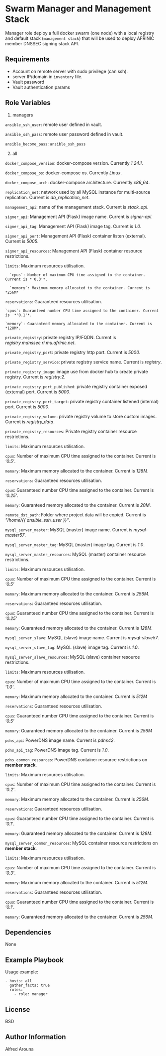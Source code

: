 Swarm Manager and Management Stack
==================================

Manager role deploy a full docker swarm (one node) with a local registry and default stack (`management stack`) that will be used to deploy AFRINIC member DNSSEC signing stack API.

Requirements
------------
* Account on remote server with sudo privilege (can ssh).
* server IP/domain in `inventory` file.
* Vault password
* Vault authentication params


Role Variables
--------------
1. managers

`ansible_ssh_user`: remote user defined in vault.

`ansible_ssh_pass`: remote user password defined in vault.

`ansible_become_pass`: `ansible_ssh_pass`

2. all

`docker_compose_version`: docker-compose version. Currently *1.24.1*.

`docker_compose_os`: docker-compose  os. Currently *Linux*.

`docker_compose_arch`: docker-compose  architecture. Currently *x86_64*.


`replication_net`: network used by all MySQL instance for multi-source replication. Current is *db_replication_net*.

`management_api`: name of the management stack. Current is *stack_api*.

`signer_api`: Management API (Flask) image name. Current is *signer-api*.

`signer_api_tag`: Management API (Flask) image tag. Current is *1.0*.

`signer_api_port`: Management API (Flask) container listen (external). Current is *5005*.

`signer_api_resources`: Management API (Flask) container resource restrictions.

  `limits`: Maximum resources utilisation.

      `cpus`: Number of maximum CPU time assigned to the container. Current is *'0.3'*.

      `memory`: Maximum memory allocated to the container. Current is *256M*

  `reservations`: Guaranteed resources utilisation.

    `cpus`: Guaranteed number CPU time assigned to the container. Current is  *'0.1'*.

    `memory`: Guaranteed memory allocated to the container. Current is *128M*.


`private_registry`: private registry IP/FQDN. Current is *registry.mdnssec.ri.mu.afrinic.net*.

`private_registry_port`: private registry http port. Current is *5000*.

`private_registry_service`: private registry service name. Current is *registry*.

`private_registry_image`: image use from docker hub to create private registry. Current is *registry:2*.

`private_registry_port_published`: private registry container exposed (external) port. Current is *5000*.

`private_registry_port_target`: private registry container listened (internal) port. Current is *5000*.

`private_registry_volume`: private registry volume to store custom images. Current is *registry_data*.

`private_registry_resources`: Private registry container resource restrictions.

  `limits`: Maximum resources utilisation.

  `cpus`: Number of maximum CPU time assigned to the container. Current is *'0.5'*.

   `memory`: Maximum memory allocated to the container. Current is *128M*.

  `reservations`: Guaranteed resources utilisation.

   `cpus`: Guaranteed number CPU time assigned to the container. Current is *'0.25'*.

   `memory`: Guaranteed memory allocated to the container. Current is *20M*.


`remote_dst_path`: Folder where project data will be copied. Current is *"/home/{{ ansible_ssh_user }}"*.

`mysql_server_master`: MySQL (master) image name. Current is *mysql-master57*.

`mysql_server_master_tag`: MySQL (master) image tag. Current is *1.0*.

`mysql_server_master_resources`: MySQL (master) container resource restrictions.

  `limits`: Maximum resources utilisation.

   `cpus`: Number of maximum CPU time assigned to the container. Current is *'0.5'*

   `memory`: Maximum memory allocated to the container. Current is *256M*.

  `reservations`: Guaranteed resources utilisation.

   `cpus`: Guaranteed number CPU time assigned to the container. Current is *'0.25'*

   `memory`: Guaranteed memory allocated to the container. Current is *128M*.

`mysql_server_slave`: MySQL (slave) image name. Current is *mysql-slave57*.

`mysql_server_slave_tag`: MySQL (slave) image tag. Current is  *1.0*.

`mysql_server_slave_resources`: MySQL (slave) container resource restrictions.

  `limits`: Maximum resources utilisation.

   `cpus`: Number of maximum CPU time assigned to the container. Current is *'1.0'*.

   `memory`: Maximum memory allocated to the container. Current is *512M*

  `reservations`: Guaranteed resources utilisation.

   `cpus`: Guaranteed number CPU time assigned to the container. Current is *'0.5'*

   `memory`: Guaranteed memory allocated to the container. Current is *256M*

`pdns_api`: PowerDNS image name. Current is *pdns42*.

`pdns_api_tag`: PowerDNS image tag. Current is *1.0*.

`pdns_common_resources`: PowerDNS container resource restrictions on **member stack**.

  `limits`: Maximum resources utilisation.

   `cpus`: Number of maximum CPU time assigned to the container. Current is *'0.2'*.

   `memory`: Maximum memory allocated to the container. Current is *256M*.

  `reservations`: Guaranteed resources utilisation.

   `cpus`: Guaranteed number CPU time assigned to the container. Current is *'0.1'*.

   `memory`: Guaranteed memory allocated to the container. Current is *128M*.

`mysql_server_common_resources`: MySQL container resource restrictions on **member stack**.

  `limits`: Maximum resources utilisation.

   `cpus`: Number of maximum CPU time assigned to the container. Current is *'0.3'*.

   `memory`: Maximum memory allocated to the container. Current is *512M*.

  `reservations`: Guaranteed resources utilisation.

   `cpus`: Guaranteed number CPU time assigned to the container. Current is *'0.1'*.

   `memory`: Guaranteed memory allocated to the container. Current is *256M*.


Dependencies
------------
None

Example Playbook
----------------

Usage example:

    - hosts: all
      gather_facts: true
      roles:
        - role: manager

License
-------

BSD

Author Information
------------------

Alfred Arouna